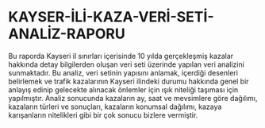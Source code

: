 # KAYSER-İLİ-KAZA-VERİ-SETİ-ANALİZ-RAPORU
Bu raporda Kayseri il sınırları içerisinde 10 yılda gerçekleşmiş kazalar hakkında detay bilgilerden 
oluşan veri seti üzerinde yapılan veri analizini sunmaktadır. Bu analiz, veri setinin yapısını anlamak, 
içerdiği desenleri belirlemek ve trafik kazalarının Kayseri ilindeki durumu hakkında genel bir anlayış 
edinip gelecekte alınacak önlemler için ışık niteliği taşıması için yapılmıştır. Analiz sonucunda 
kazaların ay, saat ve mevsimlere göre dağılımı, kazaların türleri ve sonuçları, kazaların konumsal 
dağılımı, kazaya karışanların nitelikleri gibi bir çok sonucu bizlere vermiştir.
